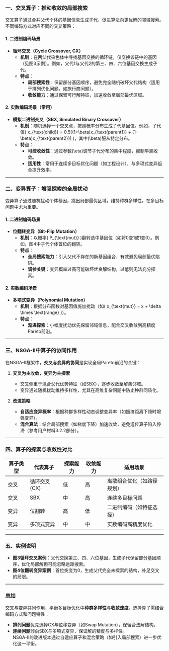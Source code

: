 ### **一、交叉算子：推动收敛的局部搜索**
交叉算子通过合并父代个体的基因信息生成子代，促进算法向更优解的邻域搜索。不同编码方式对应不同的交叉策略：

#### 1. 二进制编码场景
- **循环交叉（Cycle Crossover, CX）**  
  - **机制**：在两父代染色体中寻找基因交换的循环链，仅交换该链中的基因（见图3示例）。例如，父代1与父代2的第三、四、六位基因交换生成子代。
  - **特点**：  
    - **局部搜索性**：保留部分基因顺序，避免完全随机破坏父代结构（适用于排列优化问题，如旅行商问题）。  
    - **收敛能力**：通过保留可行解特征，加速收敛至局部最优区域。


#### 2. 实数编码场景（常用）
- **模拟二进制交叉（SBX, Simulated Binary Crossover）**  
  - **机制**：随机选择一个交叉点，按照概率分布生成子代基因值。例如，子代值\( x_{\text{child}} = 0.5[(1+\beta)x_{\text{parent1}} + (1-\beta)x_{\text{parent2}}] \)，其中\(\beta\)服从特定分布。  
  - **特点**：  
    - **可控收敛性**：通过参数\(\eta\)调节子代分布的集中程度，抑制早熟收敛。  
    - **适用性**：常用于连续多目标优化问题（如工程设计），与多项式变异组合提升效率。

---

### **二、变异算子：增强探索的全局扰动**
变异算子通过随机扰动个体基因，跳出局部最优区域，维持种群多样性，在多目标问题中尤为重要。

#### 1. 二进制编码场景
- **位翻转变异（Bit-Flip Mutation）**  
  - **机制**：以概率\( P_{\text{mut}} \)翻转选中基因位（如将0变1或1变0）。例如，图4中子代个体首位的翻转。  
  - **特点**：  
    - **全局搜索能力**：引入父代不存在的新基因组合，有效避免局部最优陷阱。  
    - **调参关键**：变异概率过高可能破坏优良解结构，过低则无法充分探索。

#### 2. 实数编码场景
- **多项式变异（Polynomial Mutation）**  
  - **机制**：根据分布函数对基因值施加扰动（如\( x_{\text{mut}} = x + \delta \times \text{range} \)）。  
  - **特点**：  
    - **渐进探索**：小幅度扰动优先保留邻域信息，配合交叉收敛到高精度Pareto前沿。

---

### **三、NSGA-II中算子的协同作用**
在NSGA-II框架中，**交叉与变异的协同**是实现全局Pareto前沿的关键：
1. **交叉为主收敛，变异为主探索**  
   - 交叉侧重于混合父代优势特征（如SBX），逐步收敛至解集邻域。  
   - 变异通过随机扰动维持多样性，尤其在高维复杂问题中防止种群同质化。

2. **改进策略**  
   - **自适应变异概率**：根据种群多样性动态调整变异率（如拥挤距离下降时增强变异）。  
   - **混合算法**：结合局部搜索（如梯度下降）加速收敛，避免遗传算子陷入停滞（参考用户材料3.2.2部分）。

---

### **四、算子的探索与收敛性对比**
| 算子类型  | 代表算子       | 探索能力 | 收敛能力 | 适用场景                     |
|-----------|----------------|----------|----------|------------------------------|
| 交叉      | 循环交叉 (CX)  | 低       | 高       | 离散组合优化（如路径规划）   |
| 交叉      | SBX            | 中       | 高       | 连续多目标问题               |
| 变异      | 位翻转         | 高       | 低       | 二进制编码（如特征选择）     |
| 变异      | 多项式变异     | 中       | 中       | 实数编码高精度优化           |

---

### **五、实例说明**
- **图3循环交叉案例**：父代交换第三、四、六位基因，生成子代保留部分基因顺序，优化局部解但可能忽略远距搜索。  
- **图4位翻转变异案例**：首位突变为0，生成父代完全未探索的结构，补足交叉的局限。

---

### **总结**
交叉与变异共同作用，平衡多目标优化中**种群多样性**与**收敛速度**。选择算子需结合编码方式和问题特性：  
- **排列问题**优先选择CX与位移变异（如Swap Mutation），保留合法解结构。  
- **连续问题**倾向SBX与多项式变异，保证解的精度与多样性。  
NSGA-II的改进版本通过自适应算子和混合策略（如引入局部搜索）进一步优化这一平衡。